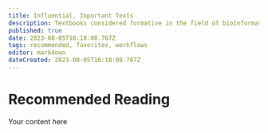 ```yaml
---
title: Influential, Important Texts
description: Textbooks considered formative in the field of bioinformatics, computational biology, as well as comparative and functional genomics
published: true
date: 2023-08-05T16:18:08.767Z
tags: recommended, favorites, workflows
editor: markdown
dateCreated: 2023-08-05T16:18:08.767Z
---
```


# Recommended Reading
Your content here